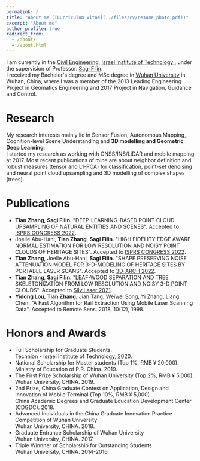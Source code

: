 ```yaml
---
permalink: /
title: "About me ([Curriculum Vitae](../files/cv/resume_photo.pdf))"
excerpt: "About me"
author_profile: true
redirect_from: 
  - /about/
  - /about.html
---
```

I am currently in the [Civil Engineering](https://cee.technion.ac.il/), [Israel Institute of Technology ](https://www.technion.ac.il/en/home-2/), under the supervision of Professor. [Sagi Filin](https://cee.technion.ac.il/en/members/filin/).<br>
I received my Bachelor's degree and MSc degree in [Wuhan University](https://en.whu.edu.cn/) in Wuhan, China, where I was a member of the 2013 Leading Engineering Project in Geomatics Engineering and 2017 Project in Navigation, Guidance and Control. 

# Research
My research interests mainly lie in Sensor Fusion, Autonomous Mapping, Cognition-level Scene Understanding and **3D modelling and Geometric Deep Learning**. <br> I started my research as working with GNSS/INS/LiDAR and mobile mapping at 2017. Most recent publications of mine are about neighbor definition and robust measures (tensor and L1-PCA) for classification, point-set denoising and neural point cloud upsampling and 3D modelling of complex shapes (trees).

# Publications
* **Tian Zhang**, **Sagi Filin**. "DEEP-LEARNING-BASED POINT CLOUD UPSAMPLING OF NATURAL ENTITIES AND SCENES". Accepted to [ISPRS CONGRESS 2022](https://www.isprs2022-nice.com/). 
* Joelle Abu-Hani, **Tian Zhang**, **Sagi Filin**. "HIGH FIDELITY EDGE AWARE NORMAL ESTIMATION FOR LOW RESOLUTION AND NOISY POINT CLOUDS OF HERITAGE SITES". Accepted to [ISPRS CONGRESS 2022](https://www.isprs2022-nice.com/). 
* **Tian Zhang**, Joelle Abu-Hani, **Sagi Filin**. "SHAPE PRESERVING NOISE ATTENUATION MODEL FOR 3-D-MODELING OF HERITAGE SITES BY PORTABLE LASER SCANS". Accepted to [3D-ARCH 2022](https://www.3d-arch.org/). 
* **Tian Zhang**, **Sagi Filin**. "LEAF-WOOD SEPARATION AND TREE SKELETONIZATION FROM LOW RESOLUTION AND NOISY 3-D POINT CLOUDS". Accepted to [SilviLaser 2021](https://silvilaser2021.at/). 
* **Yidong Lou**, **Tian Zhang**, Jian Tang, Weiwei Song, Yi Zhang, Liang Chen. "A Fast Algorithm for Rail Extraction Using Mobile Laser Scanning Data". Accepted to Remote Sens. 2018, 10(12), 1998.


# Honors and Awards

* Full Scholarship for Graduate Students. <br> Technion - Israel Institute of Technology, 2020.
* National Scholarship for Master students (Top 1%, RMB &yen; 20,000). <br> Ministry of Education of P.R. China. 2019.
* The First Prize Scholarship of Wuhan University (Top 2%, RMB &yen; 5,000).
  <br> Wuhan University, CHINA. 2019.
* 2nd Prize, China Graduate Contest on Application, Design and Innovation of Mobile Terminal (Top 10%, RMB &yen; 5,000). <br> China Academic Degrees and Graduate Education Development Center (CDGDC). 2018.
* Advanced Individuals in the China Graduate Innovation Practice Competition of Wuhan University <br>  Wuhan University, CHINA. 2018.
* Graduate Entrance Scholarship of Wuhan University <br> Wuhan University, CHINA. 2017.
* Triple Winnner of Scholarship for Outstanding Students <br> Wuhan University, CHINA. 2014-2016.

<!---Activity and Service--->
<!---Experience--->